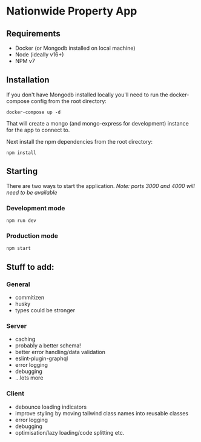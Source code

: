 # Nationwide Property App

## Requirements

- Docker (or Mongodb installed on local machine)
- Node (ideally v16+)
- NPM v7

## Installation

If you don't have Mongodb installed locally you'll need to run the docker-compose config from the root directory:

```
docker-compose up -d
```

That will create a mongo (and mongo-express for development) instance for the app to connect to.

Next install the npm dependencies from the root directory:

```
npm install
```

## Starting

There are two ways to start the application.
_Note: ports 3000 and 4000 will need to be available_

### Development mode

```
npm run dev
```

### Production mode

```
npm start
```

## Stuff to add:

### General

- commitizen
- husky
- types could be stronger

### Server

- caching
- probably a better schema!
- better error handling/data validation
- eslint-plugin-graphql
- error logging
- debugging
- ...lots more

### Client

- debounce loading indicators
- improve styling by moving tailwind class names into reusable classes
- error logging
- debugging
- optimisation/lazy loading/code splitting etc.
